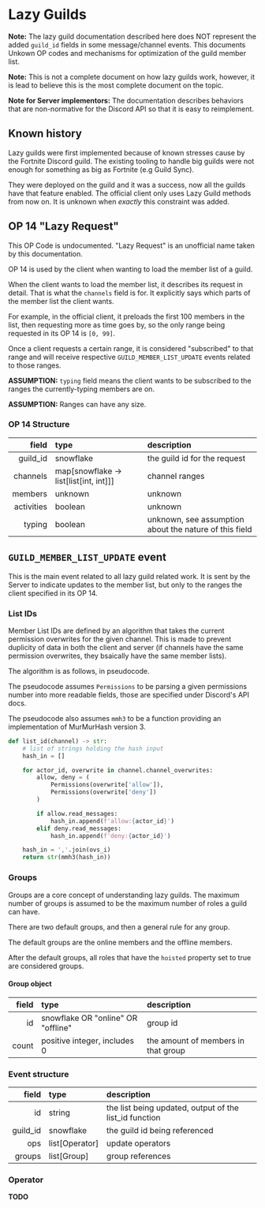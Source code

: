 # Lazy Guilds

**Note:** The lazy guild documentation described here does NOT represent the
added `guild_id` fields in some message/channel events. This documents
Unkown OP codes and mechanisms for optimization of the guild member list.

**Note:** This is not a complete document on how lazy guilds work, however, it
is lead to believe this is the most complete document on the topic.

**Note for Server implementors:** The documentation describes behaviors that are
non-normative for the Discord API so that it is easy to reimplement.

## Known history

Lazy guilds were first implemented because of known stresses cause by the
Fortnite Discord guild. The existing tooling to handle big guilds were not
enough for something as big as Fortnite (e.g Guild Sync).

They were deployed on the guild and it was a success, now all the guilds have
that feature enabled. The official client only uses Lazy Guild methods from now
on. It is unknown when *exactly* this constraint was added.

## OP 14 "Lazy Request"

This OP Code is undocumented. "Lazy Request" is an unofficial name taken
by this documentation.

OP 14 is used by the client when wanting to load the member list of a guild.

When the client wants to load the member list, it describes its request
in detail. That is what the `channels` field is for. It explicitly says
which parts of the member list the client wants.

For example, in the official client, it preloads the first 100 members in
the list, then requesting more as time goes by, so the only range being
requested in its OP 14 is `[0, 99]`.

Once a client requests a certain range, it is considered "subscribed"
to that range and will receive respective `GUILD_MEMBER_LIST_UPDATE`
events related to those ranges.

**ASSUMPTION:** `typing` field means the client wants to be subscribed to the
ranges the currently-typing members are on.

**ASSUMPTION:** Ranges can have any size.

### OP 14 Structure

| field | type | description |
| --: | :-- | :-- |
| guild\_id | snowflake | the guild id for the request |
| channels | map[snowflake -> list[list[int, int]]] | channel ranges |
| members | unknown | unknown |
| activities | boolean | unknown |
| typing | boolean | unknown, see assumption about the nature of this field |

## `GUILD_MEMBER_LIST_UPDATE` event

This is the main event related to all lazy guild related work. It is sent by
the Server to indicate updates to the member list, but only to the ranges
the client specified in its OP 14.

### List IDs

Member List IDs are defined by an algorithm that takes the current
permission overwrites for the given channel. This is made to prevent duplicity
of data in both the client and server (if channels have the same permission
overwrites, they bsaically have the same member lists).

The algorithm is as follows, in pseudocode.

The pseudocode assumes `Permissions` to be parsing a given permissions number
into more readable fields, those are specified under Discord's API docs.

The pseudocode also assumes `mmh3` to be a function providing an implementation
of MurMurHash version 3.

```python
def list_id(channel) -> str:
    # list of strings holding the hash input
    hash_in = []

    for actor_id, overwrite in channel.channel_overwrites:
        allow, deny = (
            Permissions(overwrite['allow']),
            Permissions(overwrite['deny'])
        )

        if allow.read_messages:
            hash_in.append(f'allow:{actor_id}')
        elif deny.read_messages:
            hash_in.append(f'deny:{actor_id}')

    hash_in = ','.join(ovs_i)
    return str(mmh3(hash_in))
```

### Groups

Groups are a core concept of understanding lazy guilds. The maximum number of
groups is assumed to be the maximum number of roles a guild can have.

There are two default groups, and then a general rule for any group.

The default groups are the online members and the offline members.

After the default groups, all roles that have the `hoisted` property set to
true are considered groups.

#### Group object

| field | type | description |
| --: | :-- | :-- |
| id | snowflake OR "online" OR "offline" | group id |
| count | positive integer, includes 0 | the amount of members in that group |

### Event structure

| field | type | description |
| --: | :-- | :-- |
| id | string | the list being updated, output of the list\_id function |
| guild\_id | snowflake | the guild id being referenced |
| ops | list[Operator] | update operators |
| groups | list[Group] | group references |

### Operator

**TODO**
